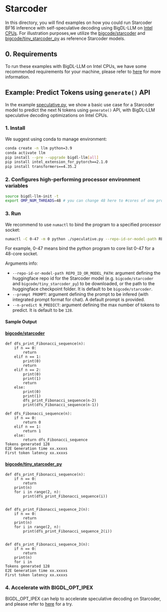 # Starcoder
In this directory, you will find examples on how you could run Starcoder BF16 inference with self-speculative decoding using BigDL-LLM on [Intel CPUs](../README.md). For illustration purposes,we utilize the [bigcode/starcoder](https://huggingface.co/bigcode/starcoder) and [bigcode/tiny_starcoder_py](https://huggingface.co/bigcode/tiny_starcoder_py) as reference Starcoder models.

## 0. Requirements
To run these examples with BigDL-LLM on Intel CPUs, we have some recommended requirements for your machine, please refer to [here](../README.md#recommended-requirements) for more information.

## Example: Predict Tokens using `generate()` API
In the example [speculative.py](./speculative.py), we show a basic use case for a Starcoder model to predict the next N tokens using `generate()` API, with BigDL-LLM speculative decoding optimizations on Intel CPUs.
### 1. Install
We suggest using conda to manage environment:
```bash
conda create -n llm python=3.9
conda activate llm
pip install --pre --upgrade bigdl-llm[all]
pip install intel_extension_for_pytorch==2.1.0
pip install transformers==4.35.2
```
### 2. Configures high-performing processor environment variables
```bash
source bigdl-llm-init -t
export OMP_NUM_THREADS=48 # you can change 48 here to #cores of one processor socket
```
### 3. Run

We recommend to use `numactl` to bind the program to a specified processor socket:

```bash
numactl -C 0-47 -m 0 python ./speculative.py --repo-id-or-model-path REPO_ID_OR_MODEL_PATH --prompt PROMPT --n-predict N_PREDICT
```

For example, 0-47 means bind the python program to core list 0-47 for a 48-core socket.

Arguments info:

- `--repo-id-or-model-path REPO_ID_OR_MODEL_PATH`: argument defining the huggingface repo id for the Starcoder model (e.g. `bigcode/starcoder` and `bigcode/tiny_starcoder_py`) to be downloaded, or the path to the huggingface checkpoint folder. It is default to be `bigcode/starcoder`.
- `--prompt PROMPT`: argument defining the prompt to be infered (with integrated prompt format for chat). A default prompt is provided.
- `--n-predict N_PREDICT`: argument defining the max number of tokens to predict. It is default to be `128`.

#### Sample Output
#### [bigcode/starcoder](https://huggingface.co/bigcode/starcoder)

```log
def dfs_print_Fibonacci_sequence(n):
    if n == 0:
        return
    elif n == 1:
        print(0)
        return
    elif n == 2:
        print(0)
        print(1)
        return
    else:
        print(0)
        print(1)
        dfs_print_Fibonacci_sequence(n-2)
        print(dfs_Fibonacci_sequence(n-1))

def dfs_Fibonacci_sequence(n):
    if n == 0:
        return 0
    elif n == 1:
        return 1
    else:
        return dfs_Fibonacci_sequence
Tokens generated 128
E2E Generation time xx.xxxxs
First token latency xx.xxxxs
```

#### [bigcode/tiny_starcoder_py](https://huggingface.co/bigcode/tiny_starcoder_py)
```log
def dfs_print_Fibonacci_sequence(n):
    if n == 0:
        return
    print(n)
    for i in range(2, n):
        print(dfs_print_Fibonacci_sequence(i))


def dfs_print_Fibonacci_sequence_2(n):
    if n == 0:
        return
    print(n)
    for i in range(2, n):
        print(dfs_print_Fibonacci_sequence_2(i))


def dfs_print_Fibonacci_sequence_3(n):
    if n == 0:
        return
    print(n)
    for i in
Tokens generated 128
E2E Generation time xx.xxxxs
First token latency xx.xxxxs
```

### 4. Accelerate with BIGDL_OPT_IPEX

BIGDL_OPT_IPEX can help to accelerate speculative decoding on Starcoder, and please refer to [here](https://github.com/intel-analytics/BigDL/blob/main/python/llm/example/CPU/Speculative-Decoding/baichuan2/README.md#4-accelerate-with-bigdl_opt_ipex) for a try.
